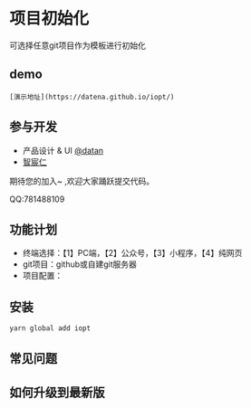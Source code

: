 # 项目初始化
可选择任意git项目作为模板进行初始化

## demo
    [演示地址](https://datena.github.io/iopt/)
## 参与开发



- 产品设计 & UI [@datan](https://github.com/datan)
- [智宸仁](http://www.zcrkj.com)

期待您的加入~ ,欢迎大家踊跃提交代码。

QQ:781488109

## 功能计划

- 终端选择：【1】PC端，【2】公众号，【3】小程序，【4】纯网页
- git项目：github或自建git服务器
- 项目配置：


## 安装

```bash
yarn global add iopt
```

## 常见问题


## 如何升级到最新版

